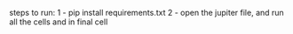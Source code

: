 steps to run:
1 - pip install requirements.txt
2 - open the jupiter file, and run all the cells and in final cell 
